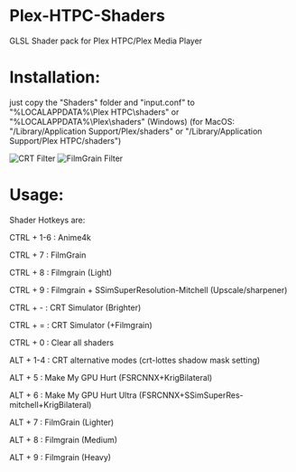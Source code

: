 # Plex-HTPC-Shaders
GLSL Shader pack for Plex HTPC/Plex Media Player
# Installation:
just copy the "Shaders" folder and "input.conf" to "%LOCALAPPDATA%\Plex HTPC\shaders" or "%LOCALAPPDATA%\Plex\shaders" (Windows)
(for MacOS: "/Library/Application Support/Plex/shaders" or "/Library/Application Support/Plex HTPC/shaders")

![CRT Filter](https://preview.redd.it/ddjrxa4lwyoc1.png?width=2560&format=png&auto=webp&s=e03aaba9dd0eda39e1ac9334be4bf6aa409e3880)
![FilmGrain Filter](https://preview.redd.it/xx7jkna2fxoc1.png?width=2560&format=png&auto=webp&s=467aa63a45c1875d5f773faea19dad8857baeaab)
 # Usage:

 Shader Hotkeys are:

 CTRL + 1-6 : Anime4k 
 
 CTRL + 7 : FilmGrain
 
 CTRL + 8 : Filmgrain (Light)
 
 CTRL + 9 : Filmgrain + SSimSuperResolution-Mitchell (Upscale/sharpener)
 
 CTRL + - : CRT Simulator (Brighter)
 
 CTRL + = : CRT Simulator (+Filmgrain)
 
 CTRL + 0 : Clear all shaders

 ALT + 1-4 : CRT alternative modes (crt-lottes shadow mask setting)
 
 ALT + 5 : Make My GPU Hurt (FSRCNNX+KrigBilateral)
 
 ALT + 6 : Make My GPU Hurt Ultra (FSRCNNX+SSimSuperRes-mitchell+KrigBilateral)
 
 ALT + 7 : FilmGrain (Lighter)
 
 ALT + 8 : Filmgrain (Medium)
 
 ALT + 9 : Filmgrain (Heavy)
